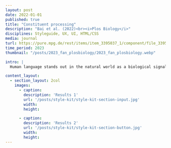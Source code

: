 ```yaml
---
layout: post
date: 2022-01-01
published: true
title: "Constituent processing"
description: "Bai et al. (2022)<br><i>Plos Biology</i>"
disciplines: Styleguide, UX, UI, HTML/CSS
media: journal
turl: https://pure.mpg.de/rest/items/item_3395037_1/component/file_3395170/content
time_period: 2023
thumbnail: "/posts/2023_fan_plosbiology/2023_fan_plosbiology.webp"

intro: |
  Human language stands out in the natural world as a biological signal that uses a structured system to combine the meanings of small linguistic units (e.g., words) into larger constituents (e.g., phrases and sentences). However, the physical dynamics of speech (or sign) do not stand in a one-to-one relationship with the meanings listeners perceive. Instead, listeners infer meaning based on their knowledge of the language. The neural readouts of the perceptual and cognitive processes underlying these inferences are still poorly understood. In the present study, we used scalp electroencephalography (EEG) to compare the neural response to phrases (e.g., the red vase) and sentences (e.g., the vase is red), which were close in semantic meaning and had been synthesized to be physically indistinguishable. Differences in structure were well captured in the reorganization of neural phase responses in delta (approximately <2 Hz) and theta bands (approximately 2 to 7 Hz),and in power and power connectivity changes in the alpha band (approximately 7.5 to 13.5 Hz). Consistent with predictions from a computational model, sentences showed more power, more power connectivity, and more phase synchronization than phrases did. Theta–gamma phase–amplitude coupling occurred, but did not differ between the syntactic structures. Spectral–temporal response function (STRF) modeling revealed different encoding states for phrases and sentences, over and above the acoustically driven neural response. Our findings provide a comprehensive description of how the brain encodes and separates linguistic structures in the dynamics of neural responses. They imply that phase synchronization and strength of connectivity are readouts for the constituent structure of language. The results provide a novel basis for future neurophysiological research on linguistic structure represen- tation in the brain, and, together with our simulations, support time-based binding as a mechanism of structure encoding in neural dynamics. 

content_layout:
  - section_layout: 2col
    images:
      - caption:
        description: 'Results 1'
        url: '/posts/style-kit/style-kit-section-input.jpg'
        width:
        height:

      - caption:
        description: 'Results 2'
        url: '/posts/style-kit/style-kit-section-button.jpg'
        width:
        height:
---
```

